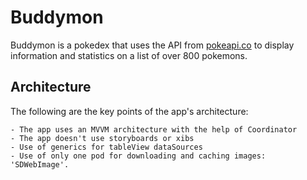 # Buddymon

Buddymon is a pokedex that uses the API from [pokeapi.co](https://pokeapi.co/) to display information and statistics on a list of over 800 pokemons.

## Architecture
The following are the key points of the app's architecture:

```
- The app uses an MVVM architecture with the help of Coordinator
- The app doesn't use storyboards or xibs
- Use of generics for tableView dataSources
- Use of only one pod for downloading and caching images: 'SDWebImage'.
```
